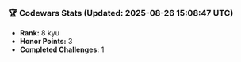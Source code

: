 ### 🏆 Codewars Stats (Updated: 2025-08-26 15:08:47 UTC)

- **Rank:** 8 kyu
- **Honor Points:** 3
- **Completed Challenges:** 1
